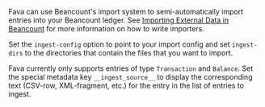 Fava can use Beancount's import system to semi-automatically import entries
into your Beancount ledger. See [Importing External Data in
Beancount](http://furius.ca/beancount/doc/ingest) for more information on how
to write importers.

Set the `ingest-config` option to point to your import config and set
`ingest-dirs` to the directories that contain the files that you want to
import.

Fava currently only supports entries of type `Transaction` and `Balance`. Set
the special metadata key `__ingest_source__` to display the corresponding text
(CSV-row, XML-fragment, etc.) for the entry in the list of entries to ingest.
